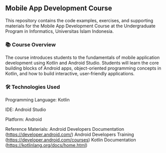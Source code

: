 ## Mobile App Development Course

This repository contains the code examples, exercises, and supporting materials for the Mobile App Development Course at the Undergraduate Program in Informatics, Universitas Islam Indonesia.

### 📚 Course Overview

The course introduces students to the fundamentals of mobile application development using Kotlin and Android Studio. Students will learn the core building blocks of Android apps, object-oriented programming concepts in Kotlin, and how to build interactive, user-friendly applications.

### 🛠️ Technologies Used

Programming Language: Kotlin

IDE: Android Studio

Platform: Android

Reference Materials: 
Android Developers Documentation (https://developer.android.com/)
Android Developers Training (https://developer.android.com/courses)
Kotlin Documentation (https://kotlinlang.org/docs/home.html)
